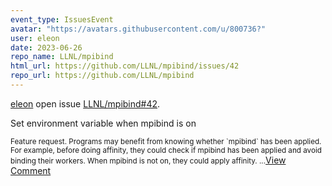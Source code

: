 ```yaml
---
event_type: IssuesEvent
avatar: "https://avatars.githubusercontent.com/u/800736?"
user: eleon
date: 2023-06-26
repo_name: LLNL/mpibind
html_url: https://github.com/LLNL/mpibind/issues/42
repo_url: https://github.com/LLNL/mpibind
---
```


<a href='https://github.com/eleon' target='_blank'>eleon</a> open issue <a href='https://github.com/LLNL/mpibind/issues/42' target='_blank'>LLNL/mpibind#42</a>.

<p>Set environment variable when mpibind is on</p><small>Feature request. Programs may benefit from knowing whether `mpibind` has been applied. For example, before doing affinity, they could check if mpibind has been applied and avoid binding their workers. When mpibind is not on, they could apply affinity. ...</small><a href='https://github.com/LLNL/mpibind/issues/42' target='_blank'>View Comment</a>